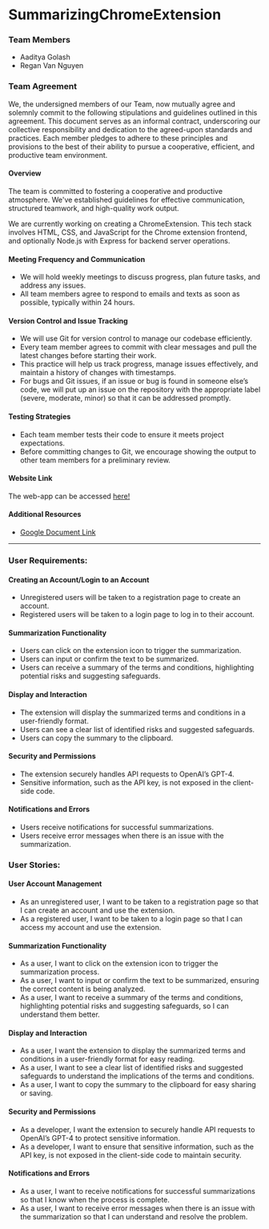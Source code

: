 # SummarizingChromeExtension

### Team Members
- Aaditya Golash
- Regan Van Nguyen


### Team Agreement
We, the undersigned members of our Team, now mutually agree and solemnly commit to the following stipulations and guidelines outlined in this agreement. This document serves as an informal contract, underscoring our collective responsibility and dedication to the agreed-upon standards and practices. Each member pledges to adhere to these principles and provisions to the best of their ability to pursue a cooperative, efficient, and productive team environment.

#### Overview
The team is committed to fostering a cooperative and productive atmosphere. We've established guidelines for effective communication, structured teamwork, and high-quality work output.

We are currently working on creating a ChromeExtension. This tech stack involves HTML, CSS, and JavaScript for the Chrome extension frontend, and optionally Node.js with Express for backend server operations.

#### Meeting Frequency and Communication
- We will hold weekly meetings to discuss progress, plan future tasks, and address any issues.
- All team members agree to respond to emails and texts as soon as possible, typically within 24 hours.

#### Version Control and Issue Tracking
- We will use Git for version control to manage our codebase efficiently.
- Every team member agrees to commit with clear messages and pull the latest changes before starting their work.
- This practice will help us track progress, manage issues effectively, and maintain a history of changes with timestamps.
- For bugs and Git issues, if an issue or bug is found in someone else’s code, we will put up an issue on the repository with the appropriate label (severe, moderate, minor) so that it can be addressed promptly.

#### Testing Strategies
- Each team member tests their code to ensure it meets project expectations.
- Before committing changes to Git, we encourage showing the output to other team members for a preliminary review.


#### Website Link
The web-app can be accessed [here!]()

#### Additional Resources
- [Google Document Link](https://docs.google.com/document/d/1HL-hr2EAjOY4DrtNdOAaOqCycPTFoSEa_w6ETPExHfU/edit?usp=sharing)

---
### User Requirements:

#### Creating an Account/Login to an Account
- Unregistered users will be taken to a registration page to create an account.
- Registered users will be taken to a login page to log in to their account.

#### Summarization Functionality
- Users can click on the extension icon to trigger the summarization.
- Users can input or confirm the text to be summarized.
- Users can receive a summary of the terms and conditions, highlighting potential risks and suggesting safeguards.

#### Display and Interaction
- The extension will display the summarized terms and conditions in a user-friendly format.
- Users can see a clear list of identified risks and suggested safeguards.
- Users can copy the summary to the clipboard.
 
#### Security and Permissions
- The extension securely handles API requests to OpenAI’s GPT-4.
- Sensitive information, such as the API key, is not exposed in the client-side code.

#### Notifications and Errors
- Users receive notifications for successful summarizations.
- Users receive error messages when there is an issue with the summarization.

### User Stories:

#### User Account Management
- As an unregistered user, I want to be taken to a registration page so that I can create an account and use the extension.
- As a registered user, I want to be taken to a login page so that I can access my account and use the extension.

#### Summarization Functionality
- As a user, I want to click on the extension icon to trigger the summarization process.
- As a user, I want to input or confirm the text to be summarized, ensuring the correct content is being analyzed.
- As a user, I want to receive a summary of the terms and conditions, highlighting potential risks and suggesting safeguards, so I can understand them better.

#### Display and Interaction
- As a user, I want the extension to display the summarized terms and conditions in a user-friendly format for easy reading.
- As a user, I want to see a clear list of identified risks and suggested safeguards to understand the implications of the terms and conditions.
- As a user, I want to copy the summary to the clipboard for easy sharing or saving.

#### Security and Permissions
- As a developer, I want the extension to securely handle API requests to OpenAI’s GPT-4 to protect sensitive information.
- As a developer, I want to ensure that sensitive information, such as the API key, is not exposed in the client-side code to maintain security.

#### Notifications and Errors
- As a user, I want to receive notifications for successful summarizations so that I know when the process is complete.
- As a user, I want to receive error messages when there is an issue with the summarization so that I can understand and resolve the problem.


